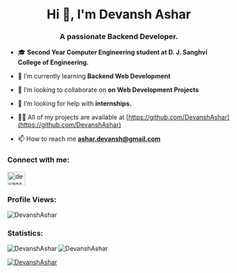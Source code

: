 <h1 align="center">Hi 👋, I'm Devansh Ashar</h1>
<h3 align="center">A passionate Backend Developer.</h3>

- 🎓 **Second Year Computer Engineering student at D. J. Sanghvi College of Engineering.**

- 🌱 I’m currently learning **Backend Web Development**

- 👯 I’m looking to collaborate on **on Web Development Projects**

- 🤝 I’m looking for help with **internships.**

- 👨‍💻 All of my projects are available at [https://github.com/DevanshAshar](https://github.com/DevanshAshar)

- 📫 How to reach me **ashar.devansh@gmail.com**


<h3 align="left">Connect with me:</h3>
<p align="left">
<a href="https://www.linkedin.com/in/devansh-ashar/" target="blank"><img align="center" src="https://raw.githubusercontent.com/rahuldkjain/github-profile-readme-generator/master/src/images/icons/Social/linked-in-alt.svg" alt="devansh-ashar/" height="30" width="40" /></a>

</p>
<h3 align="left">Profile Views:</h3>
<p align="left"> <img src="https://komarev.com/ghpvc/?username=DevanshAshar8&label=Profile%20views&color=0e75b6&style=flat" alt="DevanshAshar" /> </p>


<h3 align="left">Statistics:</h3>

<p class="dark"><img align="left" src="https://github-readme-stats.vercel.app/api/top-langs?username=DevanshAshar&show_icons=true&locale=en&layout=compact&theme=blueberry" alt="DevanshAshar" /></p>



<p class="dark"><img align="center" src="https://github-readme-streak-stats.herokuapp.com/?user=DevanshAshar&locale=en&layout=compact&theme=blueberry" alt="DevanshAshar" /></p>



 <p align="left">
  <a href="https://github.com/ryo-ma/github-profile-trophy">
    <img src="https://github-profile-trophy.vercel.app/?username=DevanshAshar&theme=onedark" alt="DevanshAshar">
  </a>
</p> 
